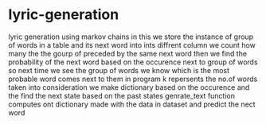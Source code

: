 # lyric-generation
lyric generation using markov chains
in this we store the instance of group of words in a table and its next word into ints diffrent column
we count how many the the gourp of preceded by the same next word 
then we find the probability of the next word based on the occurence next to group of words 
so next time we see the group of words we know which is the most probable word comes next to them
in program k repersents the no.of words taken into consideration
we make dictionary based on the occurence and the find the next state based on the past states
genrate_text function computes ont dictionary made with the data in dataset and predict the nect word
